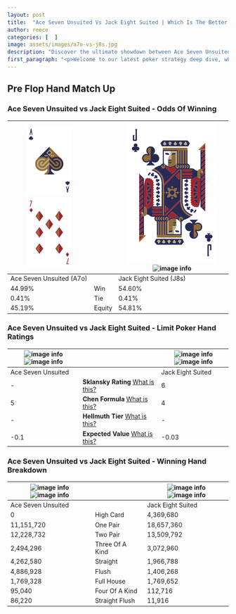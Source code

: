```yaml
---
layout: post
title:  "Ace Seven Unsuited Vs Jack Eight Suited | Which Is The Better Hand In Poker? A Complete Guide"
author: reece
categories: [  ]
image: assets/images/a7o-vs-j8s.jpg
description: "Discover the ultimate showdown between Ace Seven Unsuited and Jack Eight Suited in poker! Uncover the odds, strategies, and scenarios where one hand triumphs over the other. Get ready to up your poker game with this thrilling analysis."
first_paragraph: "<p>Welcome to our latest poker strategy deep dive, where we're pitting two distinct hands against each other in a high-stakes showdown: Ace Seven Unsuited vs Jack Eight Suited.</p><p>In the dynamic world of poker, every decision counts, and knowing which hand holds the upper hand is key to your success at the table.</p><p>In this article, we'll dissect these two hands, explore the scenarios where one dominates the other, and equip you with the knowledge to make strategic choices that can tip the odds in your favor.</p><p>Get ready to unravel the intriguing dynamics of these poker hands and elevate your game to new heights.</p>"
---
```




[comment]: # (sp0)

## Pre Flop Hand Match Up

<div class="table hand-ratings" markdown="1"> 



### Ace Seven Unsuited vs Jack Eight Suited - Odds Of Winning


    
| ![image info](assets/images/hand1/A.png) ![image info](assets/images/hand1/7o.png) |  | ![image info](assets/images/hand2/J.png) ![image info](assets/images/hand2/8s.png) |
| -------- | -------- | -------- |
| Ace Seven Unsuited (A7o) |  | Jack Eight Suited (J8s) |
| 44.99% | Win | 54.60% |
| 0.41% | Tie | 0.41% |
| 45.19% | Equity | 54.81% |




[comment]: # (sp1)



### Ace Seven Unsuited vs Jack Eight Suited - Limit Poker Hand Ratings


    
| ![image info](https://www.riverpairs.com/assets/images/hand1/A.png) ![image info](https://www.riverpairs.com/assets/images/hand1/7o.png) |  | ![image info](https://www.riverpairs.com/assets/images/hand2/J.png) ![image info](https://www.riverpairs.com/assets/images/hand2/8s.png) |
| -------- | -------- | -------- |
| Ace Seven Unsuited |  | Jack Eight Suited |
| - | **Sklansky Rating** [What is this?](/sklansky-rating-explained) | 6 |
| 5 | **Chen Formula** [What is this?](/chen-formula-explained) | 4 |
| - | **Hellmuth Tier** [What is this?](/Hellmuth-tier-explained) | - |
| -0.1 | **Expected Value** [What is this?](/expected-value-explained) | -0.03 |




[comment]: # (sp2)



### Ace Seven Unsuited vs Jack Eight Suited - Winning Hand Breakdown


    
| ![image info](https://www.riverpairs.com/assets/images/hand1/A.png) ![image info](https://www.riverpairs.com/assets/images/hand1/7o.png) |  | ![image info](https://www.riverpairs.com/assets/images/hand2/J.png) ![image info](https://www.riverpairs.com/assets/images/hand2/8s.png) |
| -------- | -------- | -------- |
| Ace Seven Unsuited |  | Jack Eight Suited |
| 0 | High Card | 4,369,680 |
| 11,151,720 | One Pair | 18,657,360 |
| 12,228,732 | Two Pair | 13,509,792 |
| 2,494,296 | Three Of A Kind | 3,072,960 |
| 4,262,580 | Straight | 1,966,788 |
| 4,886,928 | Flush | 1,406,268 |
| 1,769,328 | Full House | 1,769,652 |
| 95,040 | Four Of A Kind | 112,716 |
| 86,220 | Straight Flush | 11,916 |




[comment]: # (sp3)



</div>

[comment]: # (sp4)



[comment]: # (sp5)

